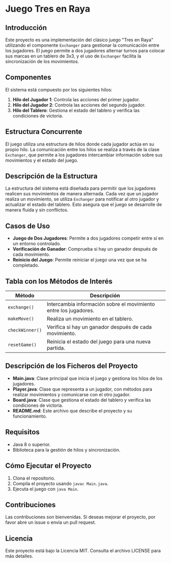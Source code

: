 # Juego Tres en Raya

## Introducción
Este proyecto es una implementación del clásico juego "Tres en Raya" utilizando el componente `Exchanger` para gestionar la comunicación entre los jugadores. El juego permite a dos jugadores alternar turnos para colocar sus marcas en un tablero de 3x3, y el uso de `Exchanger` facilita la sincronización de los movimientos.

## Componentes
El sistema está compuesto por los siguientes hilos:

1. **Hilo del Jugador 1**: Controla las acciones del primer jugador.
2. **Hilo del Jugador 2**: Controla las acciones del segundo jugador.
3. **Hilo del Tablero**: Gestiona el estado del tablero y verifica las condiciones de victoria.

## Estructura Concurrente
El juego utiliza una estructura de hilos donde cada jugador actúa en su propio hilo. La comunicación entre los hilos se realiza a través de la clase `Exchanger`, que permite a los jugadores intercambiar información sobre sus movimientos y el estado del juego.

## Descripción de la Estructura
La estructura del sistema está diseñada para permitir que los jugadores realicen sus movimientos de manera alternada. Cada vez que un jugador realiza un movimiento, se utiliza `Exchanger` para notificar al otro jugador y actualizar el estado del tablero. Esto asegura que el juego se desarrolle de manera fluida y sin conflictos.

## Casos de Uso
- **Juego de Dos Jugadores**: Permite a dos jugadores competir entre sí en un entorno controlado.
- **Verificación de Ganador**: Comprueba si hay un ganador después de cada movimiento.
- **Reinicio del Juego**: Permite reiniciar el juego una vez que se ha completado.

## Tabla con los Métodos de Interés

| Método                  | Descripción                                                  |
|------------------------|--------------------------------------------------------------|
| `exchange()`           | Intercambia información sobre el movimiento entre los jugadores. |
| `makeMove()`           | Realiza un movimiento en el tablero.                        |
| `checkWinner()`        | Verifica si hay un ganador después de cada movimiento.      |
| `resetGame()`          | Reinicia el estado del juego para una nueva partida.        |

## Descripción de los Ficheros del Proyecto

- **Main.java**: Clase principal que inicia el juego y gestiona los hilos de los jugadores.
- **Player.java**: Clase que representa a un jugador, con métodos para realizar movimientos y comunicarse con el otro jugador.
- **Board.java**: Clase que gestiona el estado del tablero y verifica las condiciones de victoria.
- **README.md**: Este archivo que describe el proyecto y su funcionamiento.

## Requisitos
- Java 8 o superior.
- Biblioteca para la gestión de hilos y sincronización.

## Cómo Ejecutar el Proyecto
1. Clona el repositorio.
2. Compila el proyecto usando `javac Main.java`.
3. Ejecuta el juego con `java Main`.

## Contribuciones
Las contribuciones son bienvenidas. Si deseas mejorar el proyecto, por favor abre un issue o envía un pull request.

## Licencia
Este proyecto está bajo la Licencia MIT. Consulta el archivo LICENSE para más detalles.
